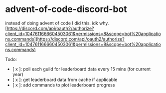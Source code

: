 # advent-of-code-discord-bot

instead of doing advent of code I did this. idk why.
[https://discord.com/api/oauth2/authorize?client_id=1047611666604503061&permissions=8&scope=bot%20applications.commands](https://discord.com/api/oauth2/authorize?client_id=1047611666604503061&permissions=8&scope=bot%20applications.commands)

Todo:
 - [ x ]: poll each guild for leaderboard data every 15 mins (for current year)
 - [ x ]: get leaderboard data from cache if applicable
 - [ x ]: add commands to plot leaderboard progress
